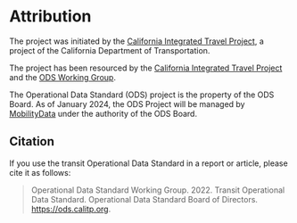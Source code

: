 # Attribution

The project was initiated by the [California Integrated Travel Project](https://calitp.org), a project of the California Department of Transportation.

The project has been resourced by the [California Integrated Travel Project](https://calitp.org) and the [ODS Working Group](working-group.md).

The Operational Data Standard (ODS) project is the property of the ODS Board.  As of January 2024, the ODS Project will be managed by [MobilityData](https://mobilitydata.org) under the authority of the ODS Board.

## Citation

If you use the transit Operational Data Standard in a report or article, please cite it as follows:

> Operational Data Standard Working Group. 2022. Transit Operational Data Standard. Operational Data Standard Board of Directors. https://ods.calitp.org.
